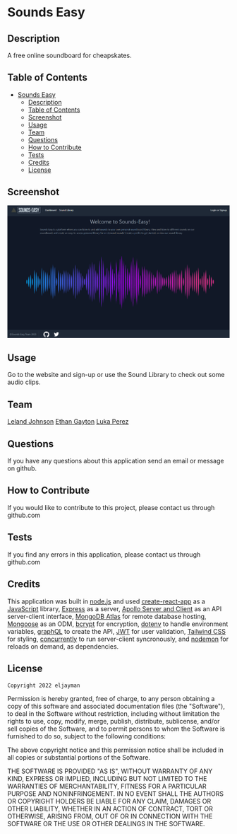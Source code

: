 
# Sounds Easy

## Description
A free online soundboard for cheapskates.

## Table of Contents 
- [Sounds Easy](#sounds-easy)
  - [Description](#description)
  - [Table of Contents](#table-of-contents)
  - [Screenshot](#screenshot)
  - [Usage](#usage)
  - [Team](#team)
  - [Questions](#questions)
  - [How to Contribute](#how-to-contribute)
  - [Tests](#tests)
  - [Credits](#credits)
  - [License](#license)

## Screenshot
![Screenshot of application](./app.png)

## Usage
Go to the website and sign-up or use the Sound Library to check out some audio clips.

## Team

[Leland Johnson](https://github.com/eljayman)
[Ethan Gayton](https://github.com/ethikry)
[Luka Perez](https://github.com/lukaperez)

## Questions

If you have any questions about this application send an email or message on github.

## How to Contribute
If you would like to contribute to this project, please contact us through github.com

## Tests
If you find any errors in this application, please contact us through github.com

## Credits

This application was built in [node.js](https://nodejs.org/) and used [create-react-app](https://reactjs.org/) as a [JavaScript](https://www.javascript.com/) library, [Express](expressjs.com) as a server, [Apollo Server and Client](https://www.apollographql.com/) as an API server-client interface, [MongoDB Atlas](https://www.mongodb.com/cloud/atlas) for remote database hosting, [Mongoose](https://mongoosejs.com/) as an ODM, [bcrypt](https://www.npmjs.com/package/bcrypt) for encryption, [dotenv](https://www.npmjs.com/package/dotenv) to handle environment variables, [graphQL](https://graphql.org/) to create the API, [JWT](https://jwt.io/) for user validation, [Tailwind CSS](https://tailwindcss.com/) for styling, [concurrently](https://www.npmjs.com/package/concurrently) to run server-client syncronously, and [nodemon](https://www.npmjs.com/package/nodemon) for reloads on demand, as dependencies.

## License


    Copyright 2022 eljayman

Permission is hereby granted, free of charge, to any person obtaining a copy of this software and associated documentation files (the "Software"), to deal in the Software without restriction, including without limitation the rights to use, copy, modify, merge, publish, distribute, sublicense, and/or sell copies of the Software, and to permit persons to whom the Software is furnished to do so, subject to the following conditions:

The above copyright notice and this permission notice shall be included in all copies or substantial portions of the Software.

THE SOFTWARE IS PROVIDED "AS IS", WITHOUT WARRANTY OF ANY KIND, EXPRESS OR IMPLIED, INCLUDING BUT NOT LIMITED TO THE WARRANTIES OF MERCHANTABILITY, FITNESS FOR A PARTICULAR PURPOSE AND NONINFRINGEMENT. IN NO EVENT SHALL THE AUTHORS OR COPYRIGHT HOLDERS BE LIABLE FOR ANY CLAIM, DAMAGES OR OTHER LIABILITY, WHETHER IN AN ACTION OF CONTRACT, TORT OR OTHERWISE, ARISING FROM, OUT OF OR IN CONNECTION WITH THE SOFTWARE OR THE USE OR OTHER DEALINGS IN THE SOFTWARE.
    

  